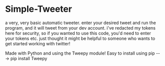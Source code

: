 # Simple-Tweeter
a very, very basic automatic tweeter. enter your desired tweet and run the program, and it will tweet from your dev account. i've redacted my tokens here for security, so if you wanted to use this code, you'd need to enter your tokens etc. just thought it might be helpful to someone who wants to get started working with twitter!

Made with Python and using the Tweepy module! Easy to install using pip ---> pip install Tweepy

